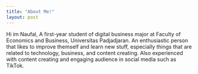 ```yaml
---
title: "About Me!"
layout: post
---
```


Hi im Naufal, A first-year student of digital business major at Faculty of Economics and Business, Universitas Padjadjaran. An enthusiastic person that likes to improve themself and learn new stuff, especially things that are related to technology, business, and content creating. Also experienced with content creating and engaging audience in social media such as TikTok.


[jekyll-docs]: https://naufalandila.github.io/naufalandila/
[jekyll-gh]:   hhttps://github.com/naufalandila
